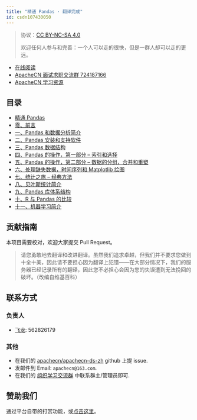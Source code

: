 ```yaml
---
title: "精通 Pandas · 翻译完成"
id: csdn107430050
---
```


> 协议：[CC BY-NC-SA 4.0](http://creativecommons.org/licenses/by-nc-sa/4.0/)
> 
> 欢迎任何人参与和完善：一个人可以走的很快，但是一群人却可以走的更远。

*   [在线阅读](https://ds.apachecn.org/)
*   [ApacheCN 面试求职交流群 724187166](https://jq.qq.com/?_wv=1027&k=54ujcL3)
*   [ApacheCN 学习资源](http://www.apachecn.org/)

## 目录

*   [精通 Pandas](https://github.com/apachecn/apachecn-ds-zh/blob/master/docs/master-pandas/README.md)
*   [零、前言](https://github.com/apachecn/apachecn-ds-zh/blob/master/docs/master-pandas/0.md)
*   [一、Pandas 和数据分析简介](https://github.com/apachecn/apachecn-ds-zh/blob/master/docs/master-pandas/1.md)
*   [二、Pandas 安装和支持软件](https://github.com/apachecn/apachecn-ds-zh/blob/master/docs/master-pandas/2.md)
*   [三、Pandas 数据结构](https://github.com/apachecn/apachecn-ds-zh/blob/master/docs/master-pandas/3.md)
*   [四、Pandas 的操作，第一部分 – 索引和选择](https://github.com/apachecn/apachecn-ds-zh/blob/master/docs/master-pandas/4.md)
*   [五、Pandas 的操作，第二部分 – 数据的分组，合并和重塑](https://github.com/apachecn/apachecn-ds-zh/blob/master/docs/master-pandas/5.md)
*   [六、处理缺失数据，时间序列和 Matplotlib 绘图](https://github.com/apachecn/apachecn-ds-zh/blob/master/docs/master-pandas/6.md)
*   [七、统计之旅 – 经典方法](https://github.com/apachecn/apachecn-ds-zh/blob/master/docs/master-pandas/7.md)
*   [八、贝叶斯统计简介](https://github.com/apachecn/apachecn-ds-zh/blob/master/docs/master-pandas/8.md)
*   [九、Pandas 库体系结构](https://github.com/apachecn/apachecn-ds-zh/blob/master/docs/master-pandas/9.md)
*   [十、R 与 Pandas 的比较](https://github.com/apachecn/apachecn-ds-zh/blob/master/docs/master-pandas/10.md)
*   [十一、机器学习简介](https://github.com/apachecn/apachecn-ds-zh/blob/master/docs/master-pandas/11.md)

## 贡献指南

本项目需要校对，欢迎大家提交 Pull Request。

> 请您勇敢地去翻译和改进翻译。虽然我们追求卓越，但我们并不要求您做到十全十美，因此请不要担心因为翻译上犯错——在大部分情况下，我们的服务器已经记录所有的翻译，因此您不必担心会因为您的失误遭到无法挽回的破坏。（改编自维基百科）

## 联系方式

### 负责人

*   [飞龙](https://github.com/wizardforcel): 562826179

### 其他

*   在我们的 [apachecn/apachecn-ds-zh](https://github.com/apachecn/apachecn-ds-zh) github 上提 issue.
*   发邮件到 Email: `apachecn@163.com`.
*   在我们的 [组织学习交流群](http://www.apachecn.org/organization/348.html) 中联系群主/管理员即可.

## 赞助我们

通过平台自带的打赏功能，或[点击这里](https://imgconvert.csdnimg.cn/aHR0cDovL2hvbWUuYXBhY2hlY24ub3JnL2ltZy9hYm91dC9kb25hdGUuanBn?x-oss-process=image/format,png)。